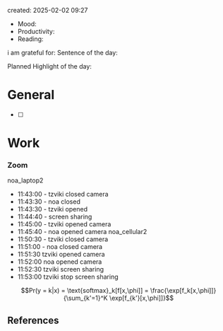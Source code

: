 

created: 2025-02-02 09:27

- Mood:
- Productivity:
- Reading:

i am grateful for:
Sentence of the day:

Planned Highlight of the day:

# General

- [ ] 


# Work

### Zoom
noa_laptop2
- 11:43:00 - tzviki closed camera
-  11:43:30 - noa closed
-  11:43:30 - tzviki opened
-  11:44:40 - screen sharing
-  11:45:00 - tzviki opened camera
-  11:45:40 - noa opened camera
noa_cellular2
- 11:50:30 - tzviki closed camera
- 11:51:00 - noa closed camera
- 11:51:30 tzviki opened camera 
- 11:52:00 noa opened camera
- 11:52:30 tzviki screen sharing
- 11:53:00 tzviki stop screen sharing


$$Pr(y = k|x) = \text{softmax}_k[f[x,\phi]] = \frac{\exp[f_k[x,\phi]]}{\sum_{k'=1}^K \exp[f_{k'}[x,\phi]]}$$




## References
